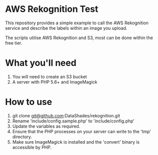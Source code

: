 # AWS Rekognition Test
This repository provides a simple example to call the AWS Rekognition service and describe the labels within an image you upload. 

The scripts utilise AWS Rekognition and S3, most can be done within the free tier.

# What you'll need

1. You will need to create an S3 bucket
2. A server with PHP 5.6+ and ImageMagick 

# How to use

1. git clone git@github.com:DataShades/rekognition.git
2. Rename 'include/config.sample.php' to 'include/config.php'
3. Update the variables as required.
4. Ensure that the PHP processes on your server can write to the 'tmp' directory.
5. Make sure ImageMagick is installed and the 'convert' binary is accessible by PHP.
